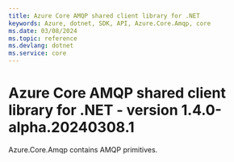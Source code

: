 ```yaml
---
title: Azure Core AMQP shared client library for .NET
keywords: Azure, dotnet, SDK, API, Azure.Core.Amqp, core
ms.date: 03/08/2024
ms.topic: reference
ms.devlang: dotnet
ms.service: core
---
```

# Azure Core AMQP shared client library for .NET - version 1.4.0-alpha.20240308.1 


Azure.Core.Amqp contains AMQP primitives. 


